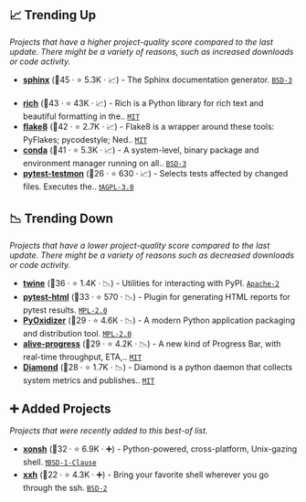 ## 📈 Trending Up

_Projects that have a higher project-quality score compared to the last update. There might be a variety of reasons, such as increased downloads or code activity._

- <b><a href="https://github.com/sphinx-doc/sphinx">sphinx</a></b> (🥇45 ·  ⭐ 5.3K · 📈) - The Sphinx documentation generator. <code><a href="http://bit.ly/3aKzpTv">BSD-3</a></code> <code><img src="https://www.sphinx-doc.org/en/master/_static/favicon.svg" style="display:inline;" width="13" height="13"></code>
- <b><a href="https://github.com/Textualize/rich">rich</a></b> (🥇43 ·  ⭐ 43K · 📈) - Rich is a Python library for rich text and beautiful formatting in the.. <code><a href="http://bit.ly/34MBwT8">MIT</a></code>
- <b><a href="https://github.com/PyCQA/flake8">flake8</a></b> (🥇42 ·  ⭐ 2.7K · 📈) - Flake8 is a wrapper around these tools: PyFlakes; pycodestyle; Ned.. <code><a href="http://bit.ly/34MBwT8">MIT</a></code>
- <b><a href="https://github.com/conda/conda">conda</a></b> (🥇41 ·  ⭐ 5.3K · 📈) - A system-level, binary package and environment manager running on all.. <code><a href="http://bit.ly/3aKzpTv">BSD-3</a></code>
- <b><a href="https://github.com/tarpas/pytest-testmon">pytest-testmon</a></b> (🥉26 ·  ⭐ 630 · 📈) - Selects tests affected by changed files. Executes the.. <code><a href="http://bit.ly/3pwmjO5">❗️AGPL-3.0</a></code> <code><img src="https://docs.pytest.org/en/stable/_static/favicon.png" style="display:inline;" width="13" height="13"></code>

## 📉 Trending Down

_Projects that have a lower project-quality score compared to the last update. There might be a variety of reasons such as decreased downloads or code activity._

- <b><a href="https://github.com/pypa/twine">twine</a></b> (🥈36 ·  ⭐ 1.4K · 📉) - Utilities for interacting with PyPI. <code><a href="http://bit.ly/3nYMfla">Apache-2</a></code>
- <b><a href="https://github.com/pytest-dev/pytest-html">pytest-html</a></b> (🥈33 ·  ⭐ 570 · 📉) - Plugin for generating HTML reports for pytest results. <code><a href="http://bit.ly/3postzC">MPL-2.0</a></code> <code><img src="https://docs.pytest.org/en/stable/_static/favicon.png" style="display:inline;" width="13" height="13"></code>
- <b><a href="https://github.com/indygreg/PyOxidizer">PyOxidizer</a></b> (🥉29 ·  ⭐ 4.6K · 📉) - A modern Python application packaging and distribution tool. <code><a href="http://bit.ly/3postzC">MPL-2.0</a></code>
- <b><a href="https://github.com/rsalmei/alive-progress">alive-progress</a></b> (🥉29 ·  ⭐ 4.2K · 📉) - A new kind of Progress Bar, with real-time throughput, ETA,.. <code><a href="http://bit.ly/34MBwT8">MIT</a></code>
- <b><a href="https://github.com/python-diamond/Diamond">Diamond</a></b> (🥉28 ·  ⭐ 1.7K · 📉) - Diamond is a python daemon that collects system metrics and publishes.. <code><a href="http://bit.ly/34MBwT8">MIT</a></code>

## ➕ Added Projects

_Projects that were recently added to this best-of list._

- <b><a href="https://github.com/xonsh/xonsh">xonsh</a></b> (🥇32 ·  ⭐ 6.9K · ➕) - Python-powered, cross-platform, Unix-gazing shell. <code><a href="https://tldrlegal.com/search?q=BSD-1-Clause">❗️BSD-1-Clause</a></code>
- <b><a href="https://github.com/xxh/xxh">xxh</a></b> (🥉22 ·  ⭐ 4.3K · ➕) - Bring your favorite shell wherever you go through the ssh. <code><a href="http://bit.ly/3rqEWVr">BSD-2</a></code>

